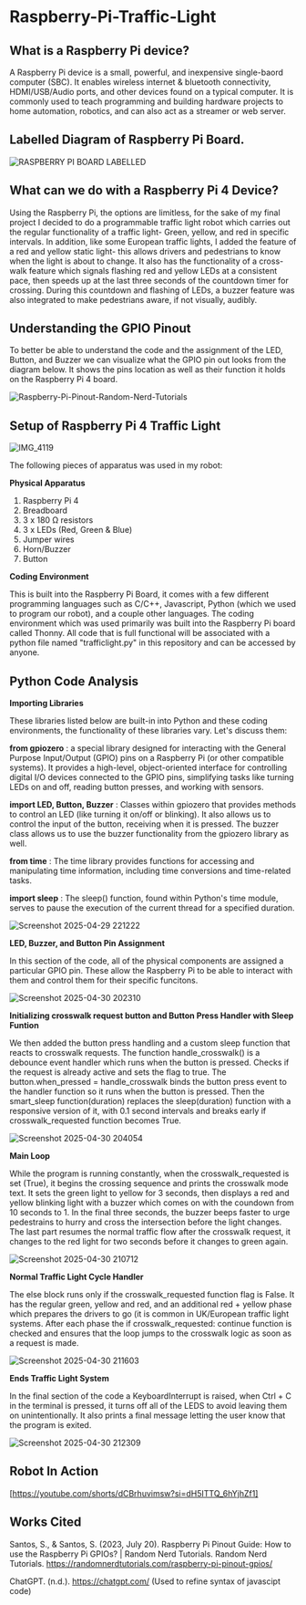 # Raspberry-Pi-Traffic-Light

## What is a Raspberry Pi device?
A Raspberry Pi device is a small, powerful, and inexpensive single-baord computer (SBC). It enables wireless internet & bluetooth connectivity, HDMI/USB/Audio ports, and other devices found on a typical computer. It is commonly used to teach programming and building hardware projects to home automation, robotics, and can also act as a streamer or web server. 

## Labelled Diagram of Raspberry Pi Board.

![RASPBERRY PI BOARD LABELLED](https://github.com/user-attachments/assets/19ebbb48-85b1-46ed-a9ef-0a747b50d28f)

## What can we do with a Raspberry Pi 4 Device?
Using the Raspberry Pi, the options are limitless, for the sake of my final project I decided to do a programmable traffic light robot which carries out the regular functionality of a traffic light- Green, yellow, and red in specific intervals. In addition, like some European traffic lights, I added the feature of a red and yellow static light- this allows drivers and pedestrians to know when the light is about to change. It also has the functionality of a cross-walk feature which signals flashing red and yellow LEDs at a consistent pace, then speeds up at the last three seconds of the countdown timer for crossing. During this countdown and flashing of LEDs, a buzzer feature was also integrated to make pedestrians aware, if not visually, audibly. 

## Understanding the GPIO Pinout 

To better be able to understand the code and the assignment of the LED, Button, and Buzzer we can visualize what the GPIO pin out looks from the diagram below. It shows the pins location as well as their function it holds on the Raspberry Pi 4 board. 

![Raspberry-Pi-Pinout-Random-Nerd-Tutorials](https://github.com/user-attachments/assets/a868c5e6-f694-4614-be44-daec04648d3b)

## Setup of Raspberry Pi 4 Traffic Light

![IMG_4119](https://github.com/user-attachments/assets/0fc92131-b269-46e1-8721-b8e469f603fe)

The following pieces of apparatus was used in my robot:

**Physical Apparatus**

1) Raspberry Pi 4
2) Breadboard
3) 3 x 180 Ω resistors
4) 3 x LEDs (Red, Green & Blue)
5) Jumper wires
6) Horn/Buzzer
7) Button

**Coding Environment**

This is built into the Raspberry Pi Board, it comes with a few different programming languages such as C/C++, Javascript, Python (which we used to program our robot), and a couple other languages. The coding environment which was used primarily was built into the Raspberry Pi board called Thonny. All code that is full functional will be associated with a python file named "trafficlight.py" in this repository and can be accessed by anyone. 

## Python Code Analysis

**Importing Libraries**

These libraries listed below are built-in into Python and these coding environments, the functionality of these libraries vary. Let's discuss them:

 **from gpiozero** : a special library designed for interacting with the General Purpose Input/Output (GPIO) pins on a Raspberry Pi (or other compatible systems). It provides a high-level, object-oriented interface for controlling digital I/O devices connected to the GPIO pins, simplifying tasks like turning LEDs on and off, reading button presses, and working with sensors. 

 **import LED, Button, Buzzer** : Classes within gpiozero that provides methods to control an LED (like turning it on/off or blinking). It also allows us to control the input of the button, receiving when it is pressed. The buzzer class allows us to use the buzzer functionality from the gpiozero library as well.

 **from time** :  The time library provides functions for accessing and manipulating time information, including time conversions and time-related tasks.


**import sleep** : The sleep() function, found within Python's time module, serves to pause the execution of the current thread for a specified duration. 
 
![Screenshot 2025-04-29 221222](https://github.com/user-attachments/assets/07f1a4ab-b0d8-40b2-974b-7e1c28c9ea77)


**LED, Buzzer, and Button Pin Assignment**

In this section of the code, all of the physical components are assigned a particular GPIO pin. These allow the Raspberry Pi to be able to interact with them and control them for their specific funcitons.

![Screenshot 2025-04-30 202310](https://github.com/user-attachments/assets/474596a9-6aa7-4021-b2f5-fd937e4bb3e8)


**Initializing crosswalk request button and Button Press Handler with Sleep Funtion**

We then added the button press handling and a custom sleep function that reacts to crosswalk requests. The function handle_crosswalk() is a debounce event handler which runs when the button is pressed. Checks if the request is already active and sets the flag to true. The button.when_pressed = handle_crosswalk binds the button press event to the handler function so it runs when the button is pressed. Then the smart_sleep function(duration) replaces the sleep(duration) function with a responsive version of it, with 0.1 second intervals and breaks early if crosswalk_requested function becomes True.  

![Screenshot 2025-04-30 204054](https://github.com/user-attachments/assets/a1000424-bb5d-4b60-8ef6-2b096037840c)


**Main Loop**

While the program is running constantly, when the crosswalk_requested is set (True), it begins the crossing sequence and prints the crosswalk mode text. It sets the green light to yellow for 3 seconds, then displays a red and yellow blinking light with a buzzer which comes on with the coundown from 10 seconds to 1. In the final three seconds, the buzzer beeps faster to urge pedestrains to hurry and cross the intersection before the light changes. The last part resumes the normal traffic flow after the crosswalk request, it changes to the red light for two seconds before it changes to green again. 

![Screenshot 2025-04-30 210712](https://github.com/user-attachments/assets/9fdd827e-118a-46a2-a637-6117de816f25)


**Normal Traffic Light Cycle Handler**

The else block runs only if the crosswalk_requested function flag is False. It has the regular green, yellow and red, and an additional red + yellow phase which prepares the drivers to go (it is common in UK/European traffic light systems. After each phase the if crosswalk_requested: continue function is checked and ensures that the loop jumps to the crosswalk logic as soon as a request is made. 

![Screenshot 2025-04-30 211603](https://github.com/user-attachments/assets/1e0cd44a-4354-4c58-b6ea-5e92e2747b23)


**Ends Traffic Light System**

In the final section of the code a KeyboardInterrupt is raised, when Ctrl + C in the terminal is pressed, it turns off all of the LEDS to avoid leaving them on unintentionally. It also prints a final message letting the user know that the program is exited. 


![Screenshot 2025-04-30 212309](https://github.com/user-attachments/assets/5d1b4359-ffce-4c2e-8093-c5bf0ecbda76)


## Robot In Action

[https://youtube.com/shorts/dCBrhuvimsw?si=dH5ITTQ_6hYjhZf1]

## Works Cited

Santos, S., & Santos, S. (2023, July 20). Raspberry Pi Pinout Guide: How to use the Raspberry Pi GPIOs? | Random Nerd Tutorials. Random Nerd Tutorials. https://randomnerdtutorials.com/raspberry-pi-pinout-gpios/

ChatGPT. (n.d.). https://chatgpt.com/  (Used to refine syntax of javascipt code) 

